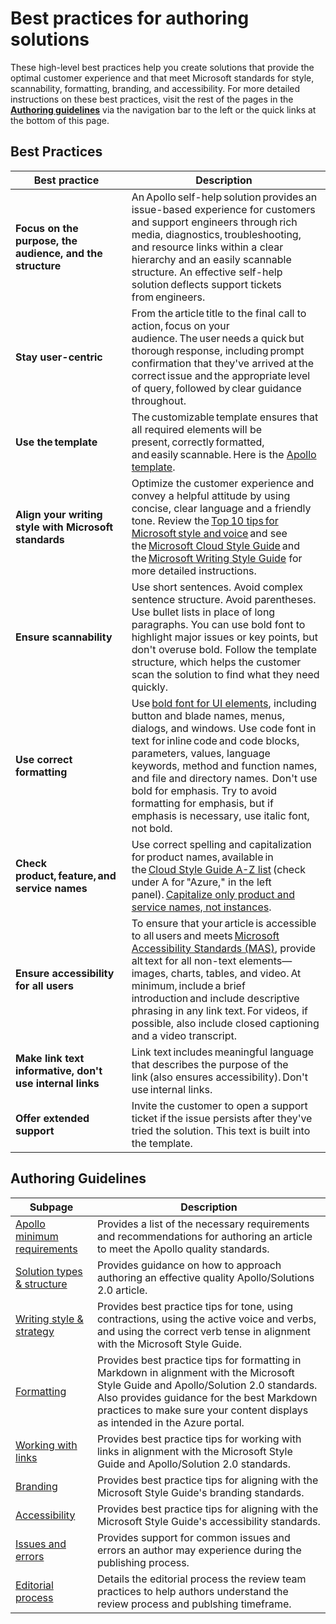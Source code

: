 # Best practices for authoring solutions

These high-level best practices help you create solutions that provide the optimal customer experience and that meet Microsoft standards for style, scannability, formatting, branding, and accessibility. For more detailed instructions on these best practices, visit the rest of the pages in the [**Authoring guidelines**](ApolloFAQOverview.md) via the navigation bar to the left or the quick links at the bottom of this page.

## Best Practices
| **Best practice**    | **Description**    |
| --- | --- |
| **Focus on the purpose, the audience, and the structure**   | An Apollo self-help solution provides an issue-based experience for customers and support engineers through rich media, diagnostics, troubleshooting, and resource links within a clear hierarchy and an easily scannable structure. An effective self-help solution deflects support tickets from engineers.    |
| **Stay user-centric**   | From the article title to the final call to action, focus on your audience. The user needs a quick but thorough response, including prompt confirmation that they've arrived at the correct issue and the appropriate level of query, followed by clear guidance throughout.       |
| **Use the template**   | The customizable template ensures that all required elements will be present, correctly formatted, and easily scannable. Here is the [Apollo template](https://github.com/Azure/SelfHelpContent/blob/master/documents/SelfHelp-Solution-template/apollo-markdown-template.md). |
| **Align your writing style with Microsoft standards**   | Optimize the customer experience and convey a helpful attitude by using concise, clear language and a friendly tone. Review the [Top 10 tips for Microsoft style and voice](https://styleguides.azurewebsites.net/Styleguide/Read?id=2700) and see the [Microsoft Cloud Style Guide](https://styleguides.azurewebsites.net/StyleGuide/Read?id=2696) and the [Microsoft Writing Style Guide](https://styleguides.azurewebsites.net/Styleguide/Read?id=2700) for more detailed instructions.   |
| **Ensure scannability**  | Use short sentences. Avoid complex sentence structure. Avoid parentheses. Use bullet lists in place of long paragraphs. You can use bold font to highlight major issues or key points, but don't overuse bold. Follow the template structure, which helps the customer scan the solution to find what they need quickly.  |
| **Use correct formatting**   | Use [bold font for UI elements](https://styleguides.azurewebsites.net/StyleGuide/Read?id=2696&amp;topicid=42298), including button and blade names, menus, dialogs, and windows. Use code font in text for inline code and code blocks, parameters, values, language keywords, method and function names, and file and directory names.  Don't use bold for emphasis. Try to avoid formatting for emphasis, but if emphasis is necessary, use italic font, not bold.  |
| **Check product, feature, and service names**   | Use correct spelling and capitalization for product names, available in the [Cloud Style Guide A-Z list](https://styleguides.azurewebsites.net/Styleguide/Read?id=2696&amp;topicid=25353) (check under A for &quot;Azure,&quot; in the left panel). [Capitalize only product and service names, not instances](https://styleguides.azurewebsites.net/StyleGuide/Read?id=2696&amp;topicid=44732).    |
| **Ensure accessibility for all users**   | To ensure that your article is accessible to all users and meets [Microsoft Accessibility Standards (MAS)](https://microsoft.sharepoint.com/sites/accessibility/SitePages/Microsoft-Accessibility-Standards-(MAS).aspx), provide alt text for all non-text elements—images, charts, tables, and video. At minimum, include a brief introduction and include descriptive phrasing in any link text. For videos, if possible, also include closed captioning and a video transcript.  |
| **Make link text informative, don't use internal links**   | Link text includes meaningful language that describes the purpose of the link (also ensures accessibility). Don't use internal links.   |
| **Offer extended support**    | Invite the customer to open a support ticket if the issue persists after they've tried the solution. This text is built into the template.  |

## Authoring Guidelines
|Subpage|Description|
|----|---------|
|[Apollo minimum requirements](https://azsupportdocs.azurewebsites.net/playbook/ApolloMinRequirementsList.html)|Provides a list of the necessary requirements and recommendations for authoring an article to meet the Apollo quality standards.|
|[Solution types & structure](https://azsupportdocs.azurewebsites.net/playbook/Apollo_Solution_TypesStructure.html)|Provides guidance on how to approach authoring an effective quality Apollo/Solutions 2.0 article.|
|[Writing style & strategy](https://azsupportdocs.azurewebsites.net/playbook/ApolloFAQWritingStyle.html)|Provides best practice tips for tone, using contractions, using the active voice and verbs, and using the correct verb tense in alignment with the Microsoft Style Guide. |
|[Formatting](https://azsupportdocs.azurewebsites.net/playbook/ApolloFAQFormatting.html)|Provides best practice tips for formatting in Markdown in alignment with the Microsoft Style Guide and Apollo/Solution 2.0 standards. Also provides guidance for the best Markdown practices to make sure your content displays as intended in the Azure portal.|
|[Working with links](https://azsupportdocs.azurewebsites.net/playbook/ApolloFAQLinks.html)|Provides best practice tips for working with links in alignment with the Microsoft Style Guide and Apollo/Solution 2.0 standards.|
|[Branding](https://azsupportdocs.azurewebsites.net/playbook/ApolloFAQBranding.html)|Provides best practice tips for aligning with the Microsoft Style Guide's branding standards. |
|[Accessibility](https://azsupportdocs.azurewebsites.net/playbook/ApolloFAQAccessibility.html)|Provides best practice tips for aligning with the Microsoft Style Guide's accessibility standards. |
|[Issues and errors](https://azsupportdocs.azurewebsites.net/playbook/ApolloFAQIssues.html)|Provides support for common issues and errors an author may experience during the publishing process.|
|[Editorial process](https://azsupportdocs.azurewebsites.net/playbook/Apollo_EditorialProcess.html)|Details the editorial process the review team practices to help authors understand the review process and publshing timeframe.|
